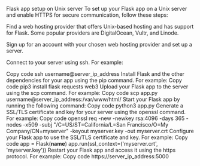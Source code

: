 Flask app setup on Unix server
To set up your Flask app on a Unix server and enable HTTPS for secure communication, follow these steps:

Find a web hosting provider that offers Unix-based hosting and has support for Flask. Some popular providers are DigitalOcean, Vultr, and Linode.

Sign up for an account with your chosen web hosting provider and set up a server.

Connect to your server using ssh. For example:

Copy code
ssh username@server_ip_address
Install Flask and the other dependencies for your app using the pip command. For example:
Copy code
pip3 install flask requests web3
Upload your Flask app to the server using the scp command. For example:
Copy code
scp app.py username@server_ip_address:/var/www/html/
Start your Flask app by running the following command:
Copy code
python3 app.py
Generate a SSL/TLS certificate and key for your server using the openssl command. For example:
Copy code
openssl req -new -newkey rsa:4096 -days 365 -nodes -x509 -subj "/C=US/ST=California/L=San Francisco/O=My Company/CN=myserver" -keyout myserver.key -out myserver.crt
Configure your Flask app to use the SSL/TLS certificate and key. For example:
Copy code
app = Flask(__name__)
app.run(ssl_context=('myserver.crt', 'myserver.key'))
Restart your Flask app and access it using the https protocol. For example:
Copy code
https://server_ip_address:5000
